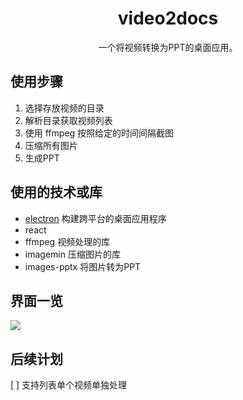 <h1 align="center">
  video2docs
</h1>

<div align="center">
  一个将视频转换为PPT的桌面应用。
</div>

## 使用步骤

1. 选择存放视频的目录
2. 解析目录获取视频列表
3. 使用 ffmpeg 按照给定的时间间隔截图
4. 压缩所有图片
5. 生成PPT

## 使用的技术或库

- [electron](https://www.electronjs.org/) 构建跨平台的桌面应用程序
- react 
- ffmpeg 视频处理的库
- imagemin 压缩图片的库
- images-pptx 将图片转为PPT

## 界面一览

![](https://cdn.jsdelivr.net/gh/wangxingkang/pictures@latest/imgs/20211105175804.png)

## 后续计划

[ ] 支持列表单个视频单独处理
